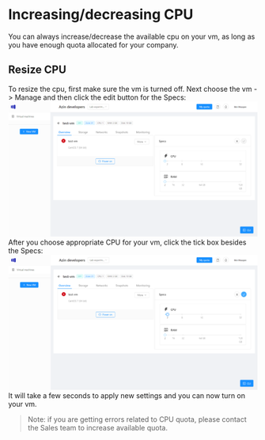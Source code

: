 # Increasing/decreasing CPU
You can always increase/decrease the available cpu on your vm, as long as you have enough quota allocated for your company.

## Resize CPU
To resize the cpu, first make sure the vm is turned off. Next choose the vm -> Manage and then click the edit button for the Specs:
![CPU](./images/cpu/cpu.png)
After you choose appropriate CPU for your vm, click the tick box besides the Specs:
![CPU confirm](./images/cpu/cpu-confirm.png)
It will take a few seconds to apply new settings and you can now turn on your vm.

> Note: if you are getting errors related to CPU quota, please contact the Sales team to increase available quota.